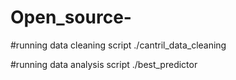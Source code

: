# Open_source-

#running data cleaning script
./cantril_data_cleaning <file names>



#running data analysis script
./best_predictor <file name>
